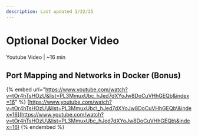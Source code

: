 ```yaml
---
description: Last updated 1/22/25
---
```


# Optional Docker Video

Youtube Video | \~16 min

## Port Mapping and Networks in Docker (Bonus)

{% embed url="https://www.youtube.com/watch?v=tOr4hTsHOzU&list=PL3MmuxUbc_hJed7dXYoJw8DoCuVHhGEQb&index=16" %}
[https://www.youtube.com/watch?v=tOr4hTsHOzU\&list=PL3MmuxUbc\_hJed7dXYoJw8DoCuVHhGEQb\&index=16](https://www.youtube.com/watch?v=tOr4hTsHOzU\&list=PL3MmuxUbc_hJed7dXYoJw8DoCuVHhGEQb\&index=16)
{% endembed %}
